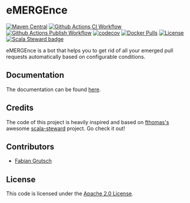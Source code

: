 # eMERGEnce

[![Maven Central](https://img.shields.io/maven-central/v/com.firstbird.emergence/core_2.13.svg?label=Maven%20Central)](https://search.maven.org/search?q=g:%22com.firstbird.emergence%22%20AND%20a:%22core_2.13%22)
[![Github Actions CI Workflow](https://github.com/firstbirdtech/emergence/workflows/CI/badge.svg)](https://github.com/firstbirdtech/emergence/workflows/CI/badge.svg)
[![Github Actions Publish Workflow](https://github.com/firstbirdtech/emergence/workflows/Publish/badge.svg)](https://github.com/firstbirdtech/emergence/workflows/Publish/badge.svg)
[![codecov](https://codecov.io/gh/firstbirdtech/emergence/branch/master/graph/badge.svg?token=mTUZsPVuXK)](https://codecov.io/gh/firstbirdtech/emergence)
[![Docker Pulls](https://img.shields.io/docker/pulls/firstbird/emergence.svg)](https://img.shields.io/docker/pulls/firstbird/emergence.svg)
[![License](https://img.shields.io/badge/License-Apache%202.0-blue.svg)](https://opensource.org/licenses/Apache-2.0)
[![Scala Steward badge](https://img.shields.io/badge/Scala_Steward-helping-blue.svg?style=flat&logo=data:image/png;base64,iVBORw0KGgoAAAANSUhEUgAAAA4AAAAQCAMAAAARSr4IAAAAVFBMVEUAAACHjojlOy5NWlrKzcYRKjGFjIbp293YycuLa3pYY2LSqql4f3pCUFTgSjNodYRmcXUsPD/NTTbjRS+2jomhgnzNc223cGvZS0HaSD0XLjbaSjElhIr+AAAAAXRSTlMAQObYZgAAAHlJREFUCNdNyosOwyAIhWHAQS1Vt7a77/3fcxxdmv0xwmckutAR1nkm4ggbyEcg/wWmlGLDAA3oL50xi6fk5ffZ3E2E3QfZDCcCN2YtbEWZt+Drc6u6rlqv7Uk0LdKqqr5rk2UCRXOk0vmQKGfc94nOJyQjouF9H/wCc9gECEYfONoAAAAASUVORK5CYII=)](https://scala-steward.org)

eMERGEnce is a bot that helps you to get rid of all your emerged pull requests automatically based on configurable conditions.

## Documentation

The documentation can be found [here](https://firstbirdtech.github.io/emergence/).

## Credits

The code of this project is heavily inspired and based on [fthomas's](https://github.com/fthomas) awesome [scala-steward](https://github.com/scala-steward-org/scala-steward) project. Go check it out!

## Contributors

* [Fabian Grutsch](https://github.com/fgrutsch)

## License

This code is licensed under the [Apache 2.0 License](https://www.apache.org/licenses/LICENSE-2.0.txt).